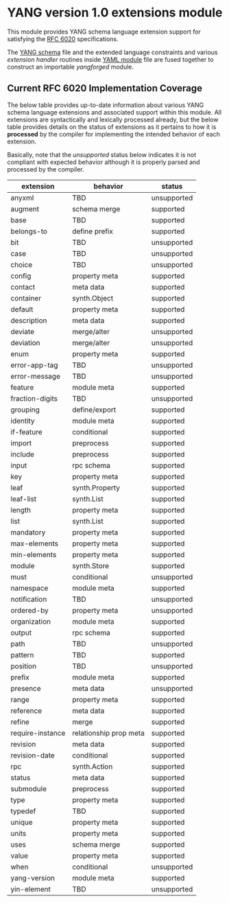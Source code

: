 # YANG version 1.0 extensions module

This module provides YANG schema language extension support for
satisfying the [RFC 6020](http://tools.ietf.org/html/rfc6020)
specifications.

The [YANG schema](yang-v1-extensions.yang) file and the extended
language constraints and various *extension handler* routines inside
[YAML module](yang-v1-extensions.yaml) file are fused together to
construct an importable *yangforged* module.

## Current RFC 6020 Implementation Coverage

The below table provides up-to-date information about various YANG
schema language extensions and associated support within this module.
All extensions are syntactically and lexically processed already, but
the below table provides details on the status of extensions as it
pertains to how it is **processed** by the compiler for implementing
the intended behavior of each extension.

Basically, note that the *unsupported* status below indicates it is
not compliant with expected behavior although it is properly parsed
and processed by the compiler.

extension | behavior | status
--- | --- | ---
anyxml | TBD | unsupported
augment | schema merge | supported
base | TBD | supported
belongs-to | define prefix | supported
bit | TBD | unsupported
case | TBD | unsupported
choice | TBD | unsupported
config | property meta | supported
contact | meta data | supported
container | synth.Object | supported
default | property meta | supported
description | meta data | supported
deviate | merge/alter | unsupported
deviation | merge/alter | unsupported
enum | property meta | supported
error-app-tag | TBD | unsupported
error-message | TBD | unsupported
feature | module meta | supported
fraction-digits | TBD | unsupported
grouping | define/export | supported
identity | module meta | supported
if-feature | conditional | supported
import | preprocess | supported
include | preprocess | supported
input | rpc schema | supported
key | property meta | supported
leaf | synth.Property | supported
leaf-list | synth.List | supported
length | property meta | supported
list | synth.List | supported
mandatory | property meta | supported
max-elements | property meta | supported
min-elements | property meta | supported
module | synth.Store | supported
must | conditional | unsupported
namespace | module meta | supported
notification | TBD | unsupported
ordered-by | property meta | unsupported
organization | module meta | supported
output | rpc schema | supported
path | TBD | unsupported
pattern | TBD | supported
position | TBD | unsupported
prefix | module meta | supported
presence | meta data | unsupported
range | property meta | supported
reference | meta data | supported
refine | merge | supported
require-instance | relationship prop meta | supported
revision | meta data | supported
revision-date | conditional | supported
rpc | synth.Action | supported
status | meta data | supported
submodule | preprocess | supported
type | property meta | supported
typedef | TBD | supported
unique | property meta | supported
units | property meta | supported
uses | schema merge | supported
value | property meta | supported
when | conditional | unsupported
yang-version | module meta | supported
yin-element | TBD | unsupported
